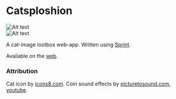 # Catsploshion

![Alt text](https://projects.dontdalon.com/assets/img/cats-screen.png)<br>
![Alt text](https://projects.dontdalon.com/assets/img/cats-screen-2.png)<br>

A cat-image lootbox web-app.
Written using [Sprint](https://github.com/StormTersteeg/PHP-Sprint-Framework).

Available on the [web](https://cats.dontdalon.com/).

### Attribution
Cat icon by [icons8.com](https://icons8.com/).
Coin sound effects by [picturetosound.com](https://picturetosound.com), [youtube](https://www.youtube.com/c/picturetosound).
